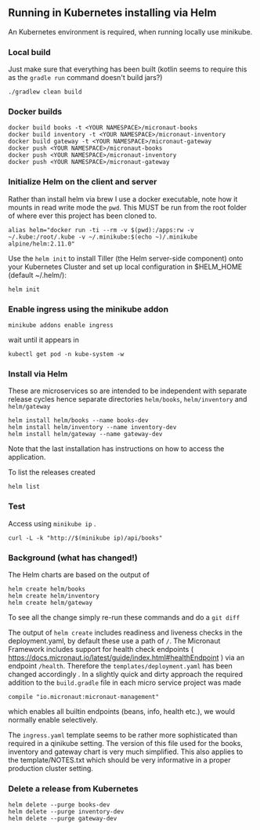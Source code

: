 ## Running in Kubernetes installing via Helm

An Kubernetes environment is required, when running locally use minikube.

### Local build

Just make sure that everything has been built (kotlin seems to require this as the `gradle run` command doesn't build jars?)
 
    ./gradlew clean build

### Docker builds

    docker build books -t <YOUR NAMESPACE>/micronaut-books
    docker build inventory -t <YOUR NAMESPACE>/micronaut-inventory
    docker build gateway -t <YOUR NAMESPACE>/micronaut-gateway
    docker push <YOUR NAMESPACE>/micronaut-books
    docker push <YOUR NAMESPACE>/micronaut-inventory
    docker push <YOUR NAMESPACE>/micronaut-gateway

### Initialize Helm on the client and server

Rather than install helm via brew I use a docker executable, note how it mounts in read write mode the `pwd`. This MUST be run from the root folder of where ever this project has been cloned to.

    alias helm="docker run -ti --rm -v $(pwd):/apps:rw -v ~/.kube:/root/.kube -v ~/.minikube:$(echo ~)/.minikube alpine/helm:2.11.0"

Use the `helm init` to install Tiller (the Helm server-side component) onto your Kubernetes Cluster and set up local configuration in $HELM_HOME (default ~/.helm/):

    helm init

### Enable ingress using the minikube addon

    minikube addons enable ingress

wait until it appears in 

    kubectl get pod -n kube-system -w

### Install via Helm

These are microservices so are intended to be independent with separate release cycles hence separate directories `helm/books`, `helm/inventory` and `helm/gateway`

    helm install helm/books --name books-dev
    helm install helm/inventory --name inventory-dev
    helm install helm/gateway --name gateway-dev

Note that the last installation has instructions on how to access the application. 

To list the releases created 

    helm list
 
### Test

Access using `minikube ip` .
    
    curl -L -k "http://$(minikube ip)/api/books"

### Background (what has changed!)

The Helm charts are based on the output of 

    helm create helm/books
    helm create helm/inventory
    helm create helm/gateway

To see all the change simply re-run these commands and do a `git diff`

The output of `helm create` includes readiness and liveness checks in the deployment.yaml, by default these use a path of `/`. The Micronaut Framework includes support for health check endpoints ( https://docs.micronaut.io/latest/guide/index.html#healthEndpoint ) via an endpoint `/health`. Therefore the `templates/deployment.yaml` has been changed accordingly . In a slightly quick and dirty approach the required addition to the `build.gradle` file in each micro service project was made

    compile "io.micronaut:micronaut-management"

which enables all builtin endpoints (beans, info, health etc.), we would normally enable selectively.

The `ingress.yaml` template seems to be rather more sophisticated than required in a qinikube setting. The version of this file used for the books, inventory and gateway chart is very much simplified. This also applies to the template/NOTES.txt which should be very informative in a proper production cluster setting.

### Delete a release from Kubernetes

    helm delete --purge books-dev
    helm delete --purge inventory-dev
    helm delete --purge gateway-dev 


